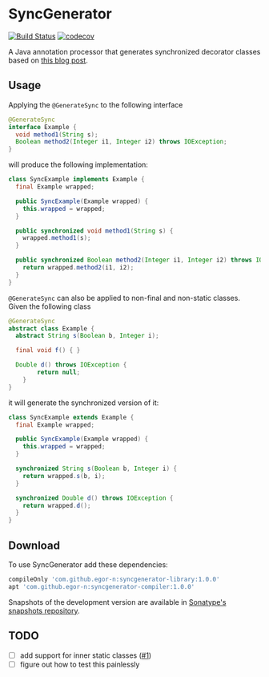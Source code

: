 # SyncGenerator

[![Build Status](https://travis-ci.org/egor-n/SyncGenerator.svg?branch=master)](https://travis-ci.org/egor-n/SyncGenerator) [![codecov](https://codecov.io/gh/egor-n/SyncGenerator/branch/master/graph/badge.svg?branch=master)](https://codecov.io/gh/egor-n/SyncGenerator?branch=master)

A Java annotation processor that generates synchronized decorator classes
based on [this blog post](http://www.yegor256.com/2017/01/17/synchronized-decorators.html).

## Usage
Applying the `@GenerateSync` to the following interface

```java
@GenerateSync
interface Example {
  void method1(String s);
  Boolean method2(Integer i1, Integer i2) throws IOException;
}
```

will produce the following implementation:

```java
class SyncExample implements Example {
  final Example wrapped;

  public SyncExample(Example wrapped) {
    this.wrapped = wrapped;
  }

  public synchronized void method1(String s) {
    wrapped.method1(s);
  }

  public synchronized Boolean method2(Integer i1, Integer i2) throws IOException {
    return wrapped.method2(i1, i2);
  }
}
```

`@GenerateSync` can also be applied to non-final and non-static classes. Given the following class

```java
@GenerateSync
abstract class Example {
  abstract String s(Boolean b, Integer i);

  final void f() { }

  Double d() throws IOException {
        return null;
    }
}
```

it will generate the synchronized version of it:

```java
class SyncExample extends Example {
  final Example wrapped;

  public SyncExample(Example wrapped) {
    this.wrapped = wrapped;
  }

  synchronized String s(Boolean b, Integer i) {
    return wrapped.s(b, i);
  }

  synchronized Double d() throws IOException {
    return wrapped.d();
  }
}
```

## Download

To use SyncGenerator add these dependencies:

```groovy
compileOnly 'com.github.egor-n:syncgenerator-library:1.0.0'
apt 'com.github.egor-n:syncgenerator-compiler:1.0.0'
```

Snapshots of the development version are available in [Sonatype's snapshots repository](https://oss.sonatype.org/content/repositories/snapshots/).

## TODO

- [ ] add support for inner static classes ([#1](/../../issues/1))
- [ ] figure out how to test this painlessly
